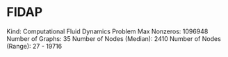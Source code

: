 # FIDAP

Kind: Computational Fluid Dynamics Problem
Max Nonzeros: 1096948
Number of Graphs: 35
Number of Nodes (Median): 2410
Number of Nodes (Range): 27 - 19716